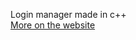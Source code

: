 Login manager made in c++ <br />
<a href="https://mikigames0009.github.io/Loginner/">More on the website</a>
